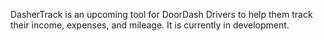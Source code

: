 DasherTrack is an upcoming tool for DoorDash Drivers to help them track their income, expenses, and mileage. It is currently in development.
